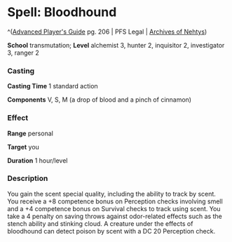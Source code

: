 # Spell: Bloodhound

^([Advanced Player's Guide][ss-bloodhound] pg. 206 | PFS Legal | [Archives of Nehtys][sn-bloodhound])

**School** transmutation; **Level** alchemist 3, hunter 2, inquisitor 2, investigator 3, ranger 2

### Casting

**Casting Time** 1 standard action

**Components** V, S, M (a drop of blood and a pinch of cinnamon)

### Effect

**Range** personal

**Target** you

**Duration** 1 hour/level

### Description

You gain the scent special quality, including the ability to track by scent. You receive a +8 competence bonus on Perception checks involving smell and a +4 competence bonus on Survival checks to track using scent. You take a 4 penalty on saving throws against odor-related effects such as the stench ability and stinking cloud. A creature under the effects of bloodhound can detect poison by scent with a DC 20 Perception check.

[ss-bloodhound]: http://paizo.com/pathfinderRPG/v57
[sn-bloodhound]: http://www.archivesofnethys.com/SpellDisplay.aspx?ItemName=Bloodhound